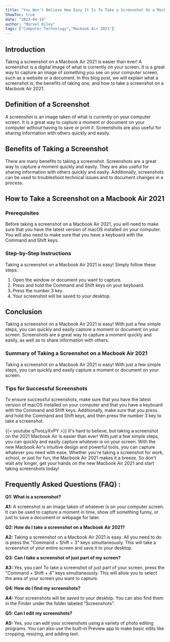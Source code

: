 ```yaml
---
title: "You Won't Believe How Easy It Is To Take a Screenshot On a Macbook Air 2021!"
ShowToc: true 
date: "2023-04-19"
author: "Marvel Riley" 
tags: ["Computer Technology","Macbook Air 2021"]
---
```

## Introduction

Taking a screenshot on a Macbook Air 2021 is easier than ever! A screenshot is a digital image of what is currently on your screen. It is a great way to capture an image of something you see on your computer screen, such as a website or a document. In this blog post, we will explain what a screenshot is, the benefits of taking one, and how to take a screenshot on a Macbook Air 2021. 

## Definition of a Screenshot

A screenshot is an image taken of what is currently on your computer screen. It is a great way to capture a moment or document on your computer without having to save or print it. Screenshots are also useful for sharing information with others quickly and easily. 

## Benefits of Taking a Screenshot

There are many benefits to taking a screenshot. Screenshots are a great way to capture a moment quickly and easily. They are also useful for sharing information with others quickly and easily. Additionally, screenshots can be used to troubleshoot technical issues and to document changes in a process. 

## How to Take a Screenshot on a Macbook Air 2021

### Prerequisites 

Before taking a screenshot on a Macbook Air 2021, you will need to make sure that you have the latest version of macOS installed on your computer. You will also need to make sure that you have a keyboard with the Command and Shift keys. 

### Step-by-Step Instructions

Taking a screenshot on a Macbook Air 2021 is easy! Simply follow these steps: 

1. Open the window or document you want to capture. 
2. Press and hold the Command and Shift keys on your keyboard. 
3. Press the number 3 key. 
4. Your screenshot will be saved to your desktop. 

## Conclusion

Taking a screenshot on a Macbook Air 2021 is easy! With just a few simple steps, you can quickly and easily capture a moment or document on your screen. Screenshots are a great way to capture a moment quickly and easily, as well as to share information with others. 

### Summary of Taking a Screenshot on a Macbook Air 2021

Taking a screenshot on a Macbook Air 2021 is easy! With just a few simple steps, you can quickly and easily capture a moment or document on your screen. 

### Tips for Successful Screenshots

To ensure successful screenshots, make sure that you have the latest version of macOS installed on your computer and that you have a keyboard with the Command and Shift keys. Additionally, make sure that you press and hold the Command and Shift keys, and then press the number 3 key to take a screenshot.

{{< youtube q7lvoLyXvPY >}} 
It's hard to believe, but taking a screenshot on the 2021 Macbook Air is easier than ever! With just a few simple steps, you can quickly and easily capture whatever is on your screen. With the new Macbook Air's intuitive design and powerful tools, you can capture whatever you need with ease. Whether you're taking a screenshot for work, school, or just for fun, the Macbook Air 2021 makes it a breeze. So don't wait any longer, get your hands on the new Macbook Air 2021 and start taking screenshots today!

## Frequently Asked Questions (FAQ) :
**Q1: What is a screenshot?**

**A1:** A screenshot is an image taken of whatever is on your computer screen. It can be used to capture a moment in time, show off something funny, or just to save a document or webpage for later. 

**Q2: How do I take a screenshot on a Macbook Air 2021?**

**A2:** Taking a screenshot on a Macbook Air 2021 is easy. All you need to do is press the "Command + Shift + 3" keys simultaneously. This will take a screenshot of your entire screen and save it to your desktop. 

**Q3: Can I take a screenshot of just part of my screen?**

**A3:** Yes, you can! To take a screenshot of just part of your screen, press the "Command + Shift + 4" keys simultaneously. This will allow you to select the area of your screen you want to capture. 

**Q4: How do I find my screenshots?**

**A4:** Your screenshots will be saved to your desktop. You can also find them in the Finder under the folder labeled “Screenshots”. 

**Q5: Can I edit my screenshots?**

**A5:** Yes, you can edit your screenshots using a variety of photo editing programs. You can also use the built-in Preview app to make basic edits like cropping, resizing, and adding text.




